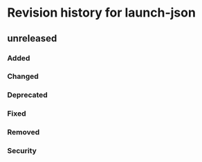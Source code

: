 # Revision history for launch-json

## unreleased

### Added

### Changed

### Deprecated

### Fixed

### Removed

### Security
